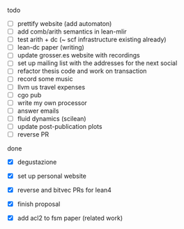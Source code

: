 todo 

- [ ] prettify website (add automaton)
- [ ] add comb/arith semantics in lean-mlir
- [ ] test arith + dc (~ scf infrastructure existing already)
- [ ] lean-dc paper (writing)
- [ ] update grosser.es website with recordings
- [ ] set up mailing list with the addresses for the next social 
- [ ] refactor thesis code and work on transaction 
- [ ] record some music 
- [ ] llvm us travel expenses
- [ ] cgo pub
- [ ] write my own processor 
- [ ] answer emails 
- [ ] fluid dynamics (scilean)
- [ ] update post-publication plots 
- [ ] reverse PR

done 
- [x] degustazione
- [x] set up personal website 
- [x] reverse and bitvec PRs for lean4
- [x] finish proposal
- [x] add acl2 to fsm paper (related work)

